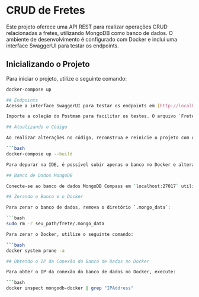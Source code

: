 # CRUD de Fretes

Este projeto oferece uma API REST para realizar operações CRUD relacionadas a fretes, utilizando MongoDB como banco de dados. O ambiente de desenvolvimento é configurado com Docker e inclui uma interface SwaggerUI para testar os endpoints.

## Inicializando o Projeto

Para iniciar o projeto, utilize o seguinte comando:

```bash
docker-compose up

## Endpoints
Acesse a interface SwaggerUI para testar os endpoints em [http://localhost:8080/swagger-ui/index.html](http://localhost:8080/swagger-ui/index.html).

Importe a coleção do Postman para facilitar os testes. O arquivo `FreteApp.postman_collection.json` contém as configurações necessárias.

## Atualizando o Código

Ao realizar alterações no código, reconstrua e reinicie o projeto com o comando:

```bash
docker-compose up --build

Para depurar na IDE, é possível subir apenas o banco no Docker e alterar o host no arquivo `application.properties` de 'database' para 'localhost'.

## Banco de Dados MongoDB

Conecte-se ao banco de dados MongoDB Compass em `localhost:27017` utilizando o nome de banco de dados `frete-app`.

## Zerando o Banco e o Docker

Para zerar o banco de dados, remova o diretório `.mongo_data`:

```bash
sudo rm -r seu_path/frete/.mongo_data

Para zerar o Docker, utilize o seguinte comando:

```bash
docker system prune -a

## Obtendo o IP da Conexão do Banco de Dados no Docker

Para obter o IP da conexão do banco de dados no Docker, execute:

```bash
docker inspect mongodb-docker | grep "IPAddress"




